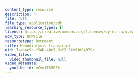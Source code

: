 ```yaml
---
content_type: resource
description: ''
file: null
file_type: application/pdf
learning_resource_types: []
license: https://creativecommons.org/licenses/by-nc-sa/4.0/
ocw_type: OCWFile
resourcetype: Document
title: Hemodialysis transcript
uid: 7eabac9c-f94b-48e7-9df2-5fe91d84979e
video_files:
  video_thumbnail_file: null
video_metadata:
  youtube_id: vGvnfTk5BFk
---
```

